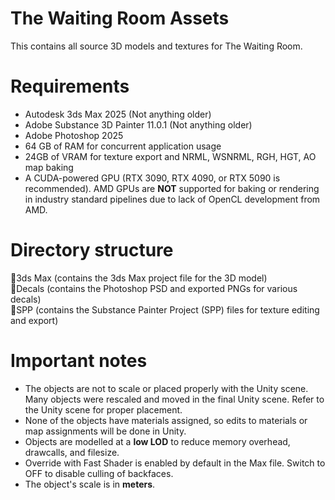 # The Waiting Room Assets
This contains all source 3D models and textures for The Waiting Room. 

# Requirements
- Autodesk 3ds Max 2025 (Not anything older)
- Adobe Substance 3D Painter 11.0.1 (Not anything older)
- Adobe Photoshop 2025
- 64 GB of RAM for concurrent application usage
- 24GB of VRAM for texture export and NRML, WSNRML, RGH, HGT, AO map baking
- A CUDA-powered GPU (RTX 3090, RTX 4090, or RTX 5090 is recommended). AMD GPUs are **NOT** supported for baking or rendering in industry standard pipelines due to lack of OpenCL development from AMD.

# Directory structure
📂3ds Max (contains the 3ds Max project file for the 3D model)<br />
📂Decals (contains the Photoshop PSD and exported PNGs for various decals)<br />
📂SPP (contains the Substance Painter Project (SPP) files for texture editing and export)<br />

# Important notes
- The objects are not to scale or placed properly with the Unity scene. Many objects were rescaled and moved in the final Unity scene. Refer to the Unity scene for proper placement.
- None of the objects have materials assigned, so edits to materials or map assignments will be done in Unity.
- Objects are modelled at a **low LOD** to reduce memory overhead, drawcalls, and filesize.
- Override with Fast Shader is enabled by default in the Max file. Switch to OFF to disable culling of backfaces.
- The object's scale is in **meters**. 
